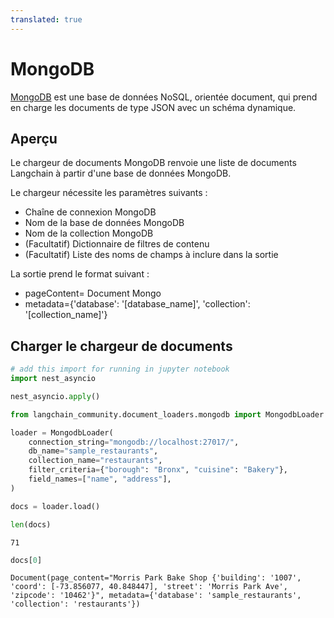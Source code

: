 ```yaml
---
translated: true
---
```


# MongoDB

[MongoDB](https://www.mongodb.com/) est une base de données NoSQL, orientée document, qui prend en charge les documents de type JSON avec un schéma dynamique.

## Aperçu

Le chargeur de documents MongoDB renvoie une liste de documents Langchain à partir d'une base de données MongoDB.

Le chargeur nécessite les paramètres suivants :

*   Chaîne de connexion MongoDB
*   Nom de la base de données MongoDB
*   Nom de la collection MongoDB
*   (Facultatif) Dictionnaire de filtres de contenu
*   (Facultatif) Liste des noms de champs à inclure dans la sortie

La sortie prend le format suivant :

- pageContent= Document Mongo
- metadata={'database': '[database_name]', 'collection': '[collection_name]'}

## Charger le chargeur de documents

```python
# add this import for running in jupyter notebook
import nest_asyncio

nest_asyncio.apply()
```

```python
from langchain_community.document_loaders.mongodb import MongodbLoader
```

```python
loader = MongodbLoader(
    connection_string="mongodb://localhost:27017/",
    db_name="sample_restaurants",
    collection_name="restaurants",
    filter_criteria={"borough": "Bronx", "cuisine": "Bakery"},
    field_names=["name", "address"],
)
```

```python
docs = loader.load()

len(docs)
```

```output
71
```

```python
docs[0]
```

```output
Document(page_content="Morris Park Bake Shop {'building': '1007', 'coord': [-73.856077, 40.848447], 'street': 'Morris Park Ave', 'zipcode': '10462'}", metadata={'database': 'sample_restaurants', 'collection': 'restaurants'})
```
